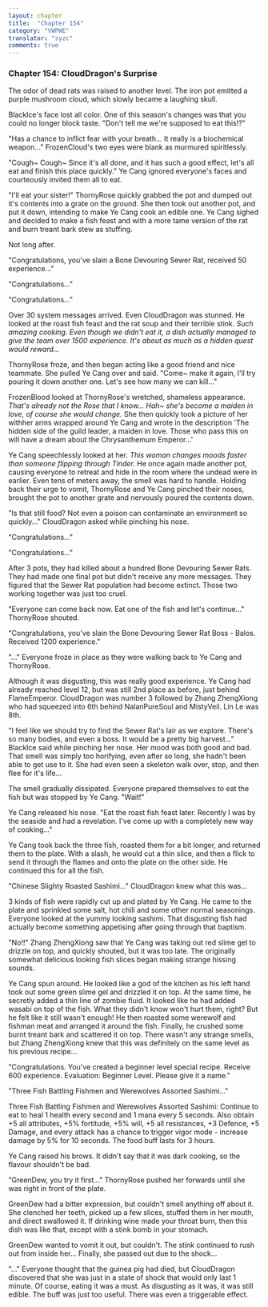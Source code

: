 ```yaml
---
layout: chapter
title:  "Chapter 154"
category: "VWPWE"
translator: "syzc"
comments: true
---
```


### Chapter 154: CloudDragon's Surprise

The odor of dead rats was raised to another level. The iron pot emitted a purple mushroom cloud, which slowly became a laughing skull.

BlackIce's face lost all color. One of this season's changes was that you could no longer block taste. "Don't tell me we're supposed to eat this!?"

"Has a chance to inflict fear with your breath... It really is a biochemical weapon..." FrozenCloud's two eyes were blank as murmured spiritlessly.

"Cough~ Cough~ Since it's all done, and it has such a good effect, let's all eat and finish this place quickly." Ye Cang ignored everyone's faces and courteously invited them all to eat.

"I'll eat your sister!" ThornyRose quickly grabbed the pot and dumped out it's contents into a grate on the ground. She then took out another pot, and put it down, intending to make Ye Cang cook an edible one. Ye Cang sighed and decided to make a fish feast and with a more tame version of the rat and burn treant bark stew as stuffing.

Not long after.

"Congratulations, you've slain a Bone Devouring Sewer Rat, received 50 experience..."

"Congratulations..."

"Congratulations..."

Over 30 system messages arrived. Even CloudDragon was stunned. He looked at the roast fish feast and the rat soup and their terrible stink. *Such amazing cooking. Even though we didn't eat it, a dish actually managed to give the team over 1500 experience. It's about as much as a hidden quest would reward...*  

ThornyRose froze, and then began acting like a good friend and nice teammate. She pulled Ye Cang over and said. "Come~ make it again, I'll try pouring it down another one. Let's see how many we can kill..."

FrozenBlood looked at ThornyRose's wretched, shameless appearance. *That's already not the Rose that I know... Hah~ she's become a maiden in love, of course she would change.* She then quickly took a picture of her withher arms wrapped around Ye Cang and wrote in the description 'The hidden side of the guild leader, a maiden in love. Those who pass this on will have a dream about the Chrysanthemum Emperor...'

Ye Cang speechlessly looked at her. *This woman changes moods faster than someone flipping through Tinder.* He once again made another pot, causing everyone to retreat and hide in the room where the undead were in earlier. Even tens of meters away, the smell was hard to handle. Holding back their urge to vomit, ThornyRose and Ye Cang pinched their noses, brought the pot to another grate and nervously poured the contents down.

"Is that still food? Not even a poison can contaminate an environment so quickly..." CloudDragon asked while pinching his nose.

"Congratulations..."

"Congratulations..."

After 3 pots, they had killed about a hundred Bone Devouring Sewer Rats. They had made one final pot but didn't receive any more messages. They figured that the Sewer Rat population had become extinct. Those two working together was just too cruel.

"Everyone can come back now. Eat one of the fish and let's continue..." ThornyRose shouted.

"Congratulations, you've slain the Bone Devouring Sewer Rat Boss - Balos. Received 1200 experience."

"..." Everyone froze in place as they were walking back to Ye Cang and ThornyRose.

Although it was disgusting, this was really good experience. Ye Cang had already reached level 12, but was still 2nd place as before, just behind FlameEmperor. CloudDragon was number 3 followed by Zhang ZhengXiong who had squeezed into 6th behind NalanPureSoul and MistyVeil. Lin Le was 8th.

"I feel like we should try to find the Sewer Rat's lair as we explore. There's so many bodies, and even a boss. It would be a pretty big harvest..." BlackIce said while pinching her nose. Her mood was both good and bad. That smell was simply too horifying, even after so long, she hadn't been able to get use to it. She had even seen a skeleton walk over, stop, and then flee for it's life...

The smell gradually dissipated. Everyone prepared themselves to eat the fish but was stopped by Ye Cang. "Wait!"

Ye Cang released his nose. "Eat the roast fish feast later. Recently I was by the seaside and had a revelation. I've come up with a completely new way of cooking..."

Ye Cang took back the three fish, roasted them for a bit longer, and returned them to the plate. With a slash, he would cut a thin slice, and then a flick to send it through the flames and onto the plate on the other side. He continued this for all the fish.

"Chinese Slighty Roasted Sashimi..." CloudDragon knew what this was...

3 kinds of fish were rapidly cut up and plated by Ye Cang. He came to the plate and sprinkled some salt, hot chili and some other normal seasonings. Everyone looked at the yummy looking sashimi. That disgusting fish had actually become something appetising after going through that baptism.

"No!!" Zhang ZhengXiong saw that Ye Cang was taking out red slime gel to drizzle on top, and quickly shouted, but it was too late. The originally somewhat delicious looking fish slices began making strange hissing sounds.

Ye Cang spun around. He looked like a god of the kitchen as his left hand took out some green slime gel and drizzled it on top. At the same time, he secretly added a thin line of zombie fluid. It looked like he had added wasabi on top of the fish. What they didn't know won't hurt them, right? But he felt like it still wasn't enough! He then roasted some werewolf and fishman meat and arranged it around the fish. Finally, he crushed some burnt treant bark and scattered it on top. There wasn't any strange smells, but Zhang ZhengXiong knew that this was definitely on the same level as his previous recipe...

"Congratulations. You've created a beginner level special recipe. Receive 600 experience. Evaluation: Beginner Level. Please give it a name."

"Three Fish Battling Fishmen and Werewolves Assorted Sashimi..."

Three Fish Battling Fishmen and Werewolves Assorted Sashimi: Continue to eat to heal 1 health every second and 1 mana every 5 seconds. Also obtain +5 all attributes, +5% fortitude, +5% will, +5 all resistances, +3 Defence, +5 Damage, and every attack has a chance to trigger vigor mode - increase damage by 5% for 10 seconds. The food buff lasts for 3 hours.

Ye Cang raised his brows. It didn't say that it was dark cooking, so the flavour shouldn't be bad.

"GreenDew, you try it first..." ThornyRose pushed her forwards until she was right in front of the plate.

GreenDew had a bitter expression, but couldn't smell anything off about it. She clenched her teeth, picked up a few slices, stuffed them in her mouth, and direct swallowed it. If drinking wine made your throat burn, then this dish was like that, except with a stink bomb in your stomach.

GreenDew wanted to vomit it out, but couldn't. The stink continued to rush out from inside her... Finally, she passed out due to the shock...

"..." Everyone thought that the guinea pig had died, but CloudDragon discovered that she was just in a state of shock that would only last 1 minute. Of course, eating it was a must. As disgusting as it was, it was still edible. The buff was just too useful. There was even a triggerable effect. 
